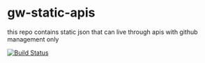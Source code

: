 # gw-static-apis
this repo contains static json that can live through apis with github management only

[![Build Status](https://ghostwording.visualstudio.com/gw-config-apis/_apis/build/status/GhostWording.gw-config-apis?branchName=master)](https://ghostwording.visualstudio.com/gw-config-apis/_build/latest?definitionId=5&branchName=master)
